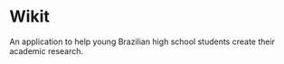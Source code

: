 # Wikit
 An application to help young Brazilian high school students create their academic research.
